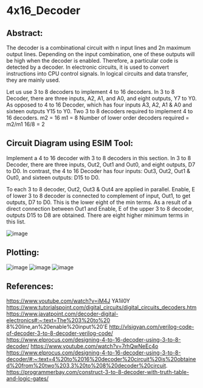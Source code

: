 # 4x16_Decoder

## Abstract:
The decoder is a combinational circuit with n input lines and 2n maximum output lines. Depending on the input combination, one of these outputs will be high when the decoder is enabled. Therefore, a particular code is detected by a decoder. In electronic circuits, it is used to convert instructions into CPU control signals. In logical circuits and data transfer, they are mainly used. 

Let us use 3 to 8 decoders to implement 4 to 16 decoders. In 3 to 8 Decoder, there are three inputs, A2, A1, and A0, and eight outputs, Y7 to Y0. As opposed to 4 to 16 Decoder, which has four inputs A3, A2, A1 & A0 and sixteen outputs Y15 to Y0. Two 3 to 8 decoders required to implement 4 to 16 decoders. 
m2 = 16 m1 = 8 
Number of lower order decoders required 
= m2/m1   16/8 = 2 

## Circuit Diagram using ESIM Tool:
Implement a 4 to 16 decoder with 3 to 8 decoders in this section. In 3 to 8 Decoder, there are three inputs, Out2, Out1 and Out0, and eight outputs, D7 to D0. In contrast, the 4 to 16 Decoder has four inputs: Out3, Out2, Out1 & Out0, and sixteen outputs: D15 to D0.

To each 3 to 8 decoder, Out2, Out3 & Out4 are applied in parallel. Enable, E of lower 3 to 8 decoder is connected to complement of input, Out1, to get outputs, D7 to D0. This is the lower eight of the min terms. As a result of a direct connection between Out1 and Enable, E of the upper 3 to 8 decoder, outputs D15 to D8 are obtained. There are eight higher minimum terms in this list.

![image](https://user-images.githubusercontent.com/87818153/194718888-319e6ce2-90f6-42f0-a57c-48cae882376e.png)

## Plotting:
![image](https://user-images.githubusercontent.com/87818153/194718959-a7922b49-5907-416f-a52d-06488ec6aa0d.png)
![image](https://user-images.githubusercontent.com/87818153/194719028-9ca695fe-aca9-4030-a95b-df80d9274e73.png)
![image](https://user-images.githubusercontent.com/87818153/194719052-c862376a-8ebc-4821-ba48-06316a25d469.png)

## References:
https://www.youtube.com/watch?v=iM4J YA1il0Y 
https://www.tutorialspoint.com/digital_circuits/digital_circuits_decoders.htm 
https://www.javatpoint.com/decoder-digital-electronics#:~:text=The%203%20to%20 8%20line,an%20enable%20input%20'E
http://vlsigyan.com/verilog-code-of-decoder-3-to-8-decoder-verilog-code/
https://www.elprocus.com/designing-4-to-16-decoder-using-3-to-8-decoder/
https://www.youtube.com/watch?v=7rhQwNeEc4o
https://www.elprocus.com/designing-4-to-16-decoder-using-3-to-8-decoder/#:~:text=4%20to%2016%20decoder%20circuit%20is%20obtained%20from%20two%203,3%20to%208%20decoder%20circuit.
https://programmerbay.com/construct-3-to-8-decoder-with-truth-table-and-logic-gates/


